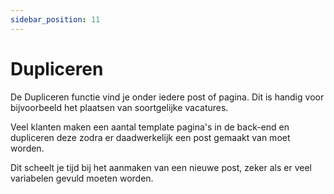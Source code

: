 ```yaml
---
sidebar_position: 11
---
```


# Dupliceren

De Dupliceren functie vind je onder iedere post of pagina. Dit is handig voor bijvoorbeeld het plaatsen van soortgelijke vacatures.

Veel klanten maken een aantal template pagina's in de back-end en dupliceren deze zodra er daadwerkelijk een post gemaakt van moet worden.

Dit scheelt je tijd bij het aanmaken van een nieuwe post, zeker als er veel variabelen gevuld moeten worden.